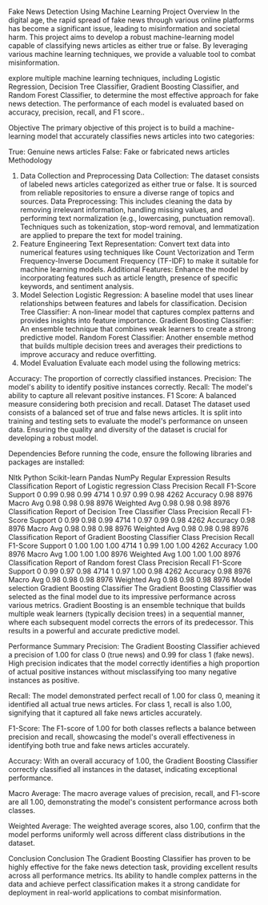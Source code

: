 Fake News Detection Using Machine Learning
Project Overview
In the digital age, the rapid spread of fake news through various online platforms has become a significant issue, leading to misinformation and societal harm. This project aims to develop a robust machine-learning model capable of classifying news articles as either true or false. By leveraging various machine learning techniques, we provide a valuable tool to combat misinformation.

explore multiple machine learning techniques, including Logistic Regression, Decision Tree Classifier, Gradient Boosting Classifier, and Random Forest Classifier, to determine the most effective approach for fake news detection. The performance of each model is evaluated based on accuracy, precision, recall, and F1 score..

Objective
The primary objective of this project is to build a machine-learning model that accurately classifies news articles into two categories:

True: Genuine news articles
False: Fake or fabricated news articles
Methodology
1. Data Collection and Preprocessing
Data Collection: The dataset consists of labeled news articles categorized as either true or false. It is sourced from reliable repositories to ensure a diverse range of topics and sources.
Data Preprocessing: This includes cleaning the data by removing irrelevant information, handling missing values, and performing text normalization (e.g., lowercasing, punctuation removal). Techniques such as tokenization, stop-word removal, and lemmatization are applied to prepare the text for model training.
2. Feature Engineering
Text Representation: Convert text data into numerical features using techniques like Count Vectorization and Term Frequency-Inverse Document Frequency (TF-IDF) to make it suitable for machine learning models.
Additional Features: Enhance the model by incorporating features such as article length, presence of specific keywords, and sentiment analysis.
3. Model Selection
Logistic Regression: A baseline model that uses linear relationships between features and labels for classification.
Decision Tree Classifier: A non-linear model that captures complex patterns and provides insights into feature importance.
Gradient Boosting Classifier: An ensemble technique that combines weak learners to create a strong predictive model.
Random Forest Classifier: Another ensemble method that builds multiple decision trees and averages their predictions to improve accuracy and reduce overfitting.
4. Model Evaluation
Evaluate each model using the following metrics:

Accuracy: The proportion of correctly classified instances.
Precision: The model's ability to identify positive instances correctly.
Recall: The model's ability to capture all relevant positive instances.
F1 Score: A balanced measure considering both precision and recall.
Dataset
The dataset used consists of a balanced set of true and false news articles. It is split into training and testing sets to evaluate the model's performance on unseen data. Ensuring the quality and diversity of the dataset is crucial for developing a robust model.

Dependencies
Before running the code, ensure the following libraries and packages are installed:

Nltk
Python
Scikit-learn
Pandas
NumPy
Regular Expression
Results
Classification Report of Logistic regression
Class	Precision	Recall	F1-Score	Support
0	0.99	0.98	0.99	4714
1	0.97	0.99	0.98	4262
Accuracy			0.98	8976
Macro Avg	0.98	0.98	0.98	8976
Weighted Avg	0.98	0.98	0.98	8976
Classification Report of Decision Tree Classifier
Class	Precision	Recall	F1-Score	Support
0	0.99	0.98	0.99	4714
1	0.97	0.99	0.98	4262
Accuracy			0.98	8976
Macro Avg	0.98	0.98	0.98	8976
Weighted Avg	0.98	0.98	0.98	8976
Classification Report of Gradient Boosting Classifier
Class	Precision	Recall	F1-Score	Support
0	1.00	1.00	1.00	4714
1	0.99	1.00	1.00	4262
Accuracy			1.00	8976
Macro Avg	1.00	1.00	1.00	8976
Weighted Avg	1.00	1.00	1.00	8976
Classification Report of Random forest
Class	Precision	Recall	F1-Score	Support
0	0.99	0.97	0.98	4714
1	0.97	1.00	0.98	4262
Accuracy			0.98	8976
Macro Avg	0.98	0.98	0.98	8976
Weighted Avg	0.98	0.98	0.98	8976
Model selection
Gradient Boosting Classifier
The Gradient Boosting Classifier was selected as the final model due to its impressive performance across various metrics. Gradient Boosting is an ensemble technique that builds multiple weak learners (typically decision trees) in a sequential manner, where each subsequent model corrects the errors of its predecessor. This results in a powerful and accurate predictive model.

Performance Summary
Precision: The Gradient Boosting Classifier achieved a precision of 1.00 for class 0 (true news) and 0.99 for class 1 (fake news). High precision indicates that the model correctly identifies a high proportion of actual positive instances without misclassifying too many negative instances as positive.

Recall: The model demonstrated perfect recall of 1.00 for class 0, meaning it identified all actual true news articles. For class 1, recall is also 1.00, signifying that it captured all fake news articles accurately.

F1-Score: The F1-score of 1.00 for both classes reflects a balance between precision and recall, showcasing the model's overall effectiveness in identifying both true and fake news articles accurately.

Accuracy: With an overall accuracy of 1.00, the Gradient Boosting Classifier correctly classified all instances in the dataset, indicating exceptional performance.

Macro Average: The macro average values of precision, recall, and F1-score are all 1.00, demonstrating the model's consistent performance across both classes.

Weighted Average: The weighted average scores, also 1.00, confirm that the model performs uniformly well across different class distributions in the dataset.

Conclusion
Conclusion
The Gradient Boosting Classifier has proven to be highly effective for the fake news detection task, providing excellent results across all performance metrics. Its ability to handle complex patterns in the data and achieve perfect classification makes it a strong candidate for deployment in real-world applications to combat misinformation.
